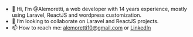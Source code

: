 - 👋 Hi, I’m @Alemoretti,  a web developer with 14 years experience, mostly using Laravel, ReactJS and wordpress customization.
- 💞️ I’m looking to collaborate on Laravel and ReactJS projects.
- 📫 How to reach me: alemoretti10@gmail.com or [LinkedIn](https://www.linkedin.com/in/alemorettisantos/)

<!---
Alemoretti/Alemoretti is a ✨ special ✨ repository because its `README.md` (this file) appears on your GitHub profile.
You can click the Preview link to take a look at your changes.
--->
